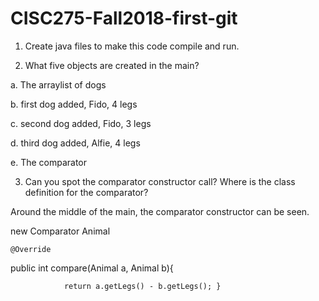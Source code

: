 # CISC275-Fall2018-first-git
1. Create java files to make this code compile and run.

2. What five objects are created in the main?

a. The arraylist of dogs 

b. first dog added, Fido, 4 legs

c. second dog added, Fido, 3 legs

d. third dog added, Alfie, 4 legs 

e. The comparator 

3. Can you spot the comparator constructor call? Where is the class definition for the comparator?

Around the middle of the main, the comparator constructor can be seen. 

  new Comparator Animal 
  
    @Override
    
   public int compare(Animal a, Animal b){
   
			    return a.getLegs() - b.getLegs(); }
